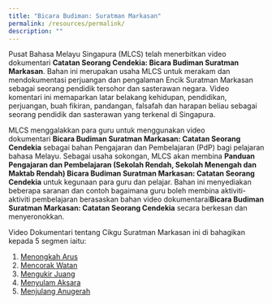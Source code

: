 ```yaml
---
title: "Bicara Budiman: Suratman Markasan"
permalink: /resources/permalink/
description: ""
---
```

Pusat Bahasa Melayu Singapura (MLCS) telah menerbitkan video dokumentari **Catatan Seorang Cendekia: Bicara Budiman Suratman Markasan**. Bahan ini merupakan usaha MLCS untuk merakam dan mendokumentasi perjuangan dan pengalaman Encik Suratman Markasan sebagai seorang pendidik tersohor dan sasterawan negara. Video komentari ini memaparkan latar belakang kehidupan, pendidikan, perjuangan, buah fikiran, pandangan, falsafah dan harapan beliau sebagai seorang pendidik dan sasterawan yang terkenal di Singapura.

MLCS menggalakkan para guru untuk menggunakan video dokumentari **Bicara Budiman Suratman Markasan: Catatan Seorang Cendekia** sebagai bahan Pengajaran dan Pembelajaran (PdP) bagi pelajaran bahasa Melayu. Sebagai usaha sokongan, MLCS akan membina **Panduan Pengajaran dan Pembelajaran (Sekolah Rendah, Sekolah Menengah dan Maktab Rendah) Bicara Budiman Suratman Markasan: Catatan Seorang Cendekia** untuk kegunaan para guru dan pelajar. Bahan ini menyediakan beberapa saranan dan contoh bagaimana guru boleh membina aktiviti-aktiviti pembelajaran berasaskan bahan video dokumentarai**Bicara Budiman Suratman Markasan: Catatan Seorang Cendekia** secara berkesan dan menyeronokkan.

Video Dokumentari tentang Cikgu Suratman Markasan ini di bahagikan kepada 5 segmen iaitu:
1. [Menongkah Arus](https://youtu.be/qtwM2jQK46o)
2. [Mencorak Watan](https://youtu.be/yOoTYHXfxkA)
3. [Mengukir Juang](https://youtu.be/kehgSRMgsVw)
4. [Menyulam Aksara](https://youtu.be/7IVVKG0WsRQ )
5. [Menjulang Anugerah](https://youtu.be/Bdm-I2xpOss)